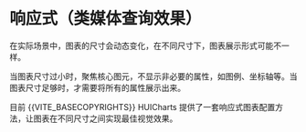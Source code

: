 # 响应式（类媒体查询效果）

在实际场景中，图表的尺寸会动态变化，在不同尺寸下，图表展示形式可能不一样。<br>

当图表尺寸过小时，聚焦核心图元，不显示非必要的属性，如图例、坐标轴等。当图表尺寸足够时，才需要将所有的属性展示出来。<br>

目前 {{VITE_BASECOPYRIGHTS}} HUICharts 提供了一套响应式图表配置方法，让图表在不同尺寸之间实现最佳视觉效果。
